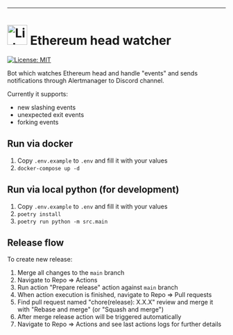 
---
# <img src="https://docs.lido.fi/img/logo.svg" alt="Lido" width="46"/> Ethereum head watcher

[![License: MIT](https://img.shields.io/badge/License-MIT-yellow.svg)](https://opensource.org/licenses/MIT)

Bot which watches Ethereum head and handle "events" and sends notifications through Alertmanager to Discord channel.

Currently it supports:
 - new slashing events
 - unexpected exit events
 - forking events

## Run via docker

1. Copy `.env.example` to `.env` and fill it with your values
2. `docker-compose up -d`

## Run via local python (for development)

1. Copy `.env.example` to `.env` and fill it with your values
2. `poetry install`
3. `poetry run python -m src.main`

## Release flow

To create new release:

1. Merge all changes to the `main` branch
1. Navigate to Repo => Actions
1. Run action "Prepare release" action against `main` branch
1. When action execution is finished, navigate to Repo => Pull requests
1. Find pull request named "chore(release): X.X.X" review and merge it with "Rebase and merge" (or "Squash and merge")
1. After merge release action will be triggered automatically
1. Navigate to Repo => Actions and see last actions logs for further details 